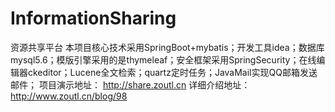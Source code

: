 # InformationSharing
资源共享平台
本项目核心技术采用SpringBoot+mybatis；开发工具idea；数据库mysql5.6；模版引擎采用的是thymeleaf；安全框架采用SpringSecurity；在线编辑器ckeditor；Lucene全文检索；quartz定时任务；JavaMail实现QQ邮箱发送邮件；
项目演示地址：
http://share.zoutl.cn
详细介绍地址：
http://www.zoutl.cn/blog/98
